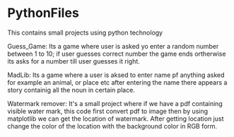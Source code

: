 # PythonFiles

This contains small projects using python technology

Guess_Game:
Its a game where user is asked yo enter a random number between 1 to 10;
if user guesses correct number the game ends ortherwise its asks for a number till user guesses it right.

MadLib:
Its a game where a user is aksed to enter name pf anything asked for example an animal, or place etc after entering the name there appears a story containig all the noun in certain place.

Watermark remover:
It's a small project where if we have a pdf containing visible water mark, this code first convert pdf to image then by using matplotlib we can get the location of watermark. After getting location just change the color of the location with the background color in RGB form.
